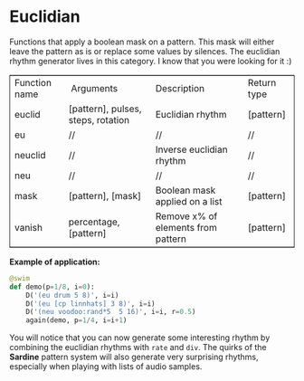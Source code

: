 # Euclidian

Functions that apply a boolean mask on a pattern. This mask will
either leave the pattern as is or replace some values by silences.
The euclidian rhythm generator lives in this category. I know 
that you were looking for it :)
    
 <table border="2" cellspacing="0" cellpadding="6" rules="groups" frame="hsides">
 
 
 <colgroup>
 <col  class="org-left" />
 
 <col  class="org-left" />
 
 <col  class="org-left" />
 
 <col  class="org-left" />
 </colgroup>
 <tbody>
 <tr>
 <td class="org-left">Function name</td>
 <td class="org-left"> Arguments</td>
 <td class="org-left">Description</td>
 <td class="org-left">Return type</td>
 </tr>
 
 
 <tr>
 <td class="org-left">euclid</td>
 <td class="org-left">[pattern], pulses, steps, rotation</td>
 <td class="org-left">Euclidian rhythm</td>
 <td class="org-left">[pattern]</td>
 </tr>
 
 
 <tr>
 <td class="org-left">eu</td>
 <td class="org-left">//</td>
 <td class="org-left">//</td>
 <td class="org-left">//</td>
 </tr>
 
 
 <tr>
 <td class="org-left">neuclid</td>
 <td class="org-left">//</td>
 <td class="org-left">Inverse euclidian rhythm</td>
 <td class="org-left">//</td>
 </tr>
 
 
 <tr>
 <td class="org-left">neu</td>
 <td class="org-left">//</td>
 <td class="org-left">//</td>
 <td class="org-left">//</td>
 </tr>
 
 
 <tr>
 <td class="org-left">mask</td>
 <td class="org-left">[pattern], [mask]</td>
 <td class="org-left">Boolean mask applied on a list</td>
 <td class="org-left">[pattern]</td>
 </tr>
 
 
 <tr>
 <td class="org-left">vanish</td>
 <td class="org-left">percentage, [pattern]</td>
 <td class="org-left">Remove x% of elements from pattern</td>
 <td class="org-left">[pattern]</td>
 </tr>
 </tbody>
 </table>
    
**Example of application:**
    
```python
@swim
def demo(p=1/8, i=0):
    D('(eu drum 5 8)', i=i)
    D('(eu [cp linnhats] 3 8)', i=i)
    D('(neu voodoo:rand*5  5 16)', i=i, r=0.5)
    again(demo, p=1/4, i=i+1)
```   

You will notice that you can now generate some interesting rhythm by combining
the euclidian rhythms with `rate` and `div`. The quirks of the **Sardine**
pattern system will also generate very surprising rhythms, especially when 
playing with lists of audio samples.
    


